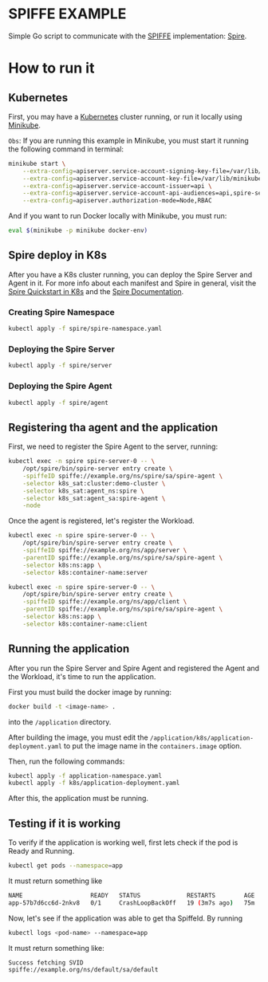 # SPIFFE EXAMPLE

Simple Go script to communicate with the [SPIFFE](https://spiffe.io/) implementation: [Spire](https://spiffe.io/docs/latest/spire-about/spire-concepts/).

# How to run it

## Kubernetes

First, you may have a [Kubernetes](https://kubernetes.io/) cluster running, or run it locally using [Minikube](https://minikube.sigs.k8s.io/docs/).

`Obs`: If you are running this example in Minikube, you must start it running the following command in terminal:

```sh
minikube start \
    --extra-config=apiserver.service-account-signing-key-file=/var/lib/minikube/certs/sa.key \
    --extra-config=apiserver.service-account-key-file=/var/lib/minikube/certs/sa.pub \
    --extra-config=apiserver.service-account-issuer=api \
    --extra-config=apiserver.service-account-api-audiences=api,spire-server \
    --extra-config=apiserver.authorization-mode=Node,RBAC
```

And if you want to run Docker locally with Minikube, you must run:

```sh
eval $(minikube -p minikube docker-env)
```

## Spire deploy in K8s

After you have a K8s cluster running, you can deploy the Spire Server and Agent in it. For more info about each manifest and Spire in general, visit the [Spire Quickstart in K8s](https://spiffe.io/docs/latest/try/getting-started-k8s/) and the [Spire Documentation](https://spiffe.io/docs/latest/spire-about/spire-concepts/).

### Creating Spire Namespace
```sh
kubectl apply -f spire/spire-namespace.yaml
```

### Deploying the Spire Server
```sh
kubectl apply -f spire/server
```

### Deploying the Spire Agent
```sh
kubectl apply -f spire/agent
```
## Registering tha agent and the application

First, we need to register the Spire Agent to the server, running:

```sh
kubectl exec -n spire spire-server-0 -- \
    /opt/spire/bin/spire-server entry create \
    -spiffeID spiffe://example.org/ns/spire/sa/spire-agent \
    -selector k8s_sat:cluster:demo-cluster \
    -selector k8s_sat:agent_ns:spire \
    -selector k8s_sat:agent_sa:spire-agent \
    -node
```

Once the agent is registered, let's register the Workload.

```sh
kubectl exec -n spire spire-server-0 -- \
    /opt/spire/bin/spire-server entry create \
    -spiffeID spiffe://example.org/ns/app/server \
    -parentID spiffe://example.org/ns/spire/sa/spire-agent \
    -selector k8s:ns:app \
    -selector k8s:container-name:server
```

```sh
kubectl exec -n spire spire-server-0 -- \
    /opt/spire/bin/spire-server entry create \
    -spiffeID spiffe://example.org/ns/app/client \
    -parentID spiffe://example.org/ns/spire/sa/spire-agent \
    -selector k8s:ns:app \
    -selector k8s:container-name:client
```

## Running the application

After you run the Spire Server and Spire Agent and registered the Agent and the Workload, it's time to run the application.

First you must build the docker image by running:

```sh
docker build -t <image-name> .
```

into the `/application` directory.

After building the image, you must edit the `/application/k8s/application-deployment.yaml` to put the image name in the `containers.image` option.

Then, run the following commands:

```sh
kubectl apply -f application-namespace.yaml
kubectl apply -f k8s/application-deployment.yaml
```

After this, the application must be running.

## Testing if it is working

To verify if the application is working well, first lets check if the pod is Ready and Running.

```sh
kubectl get pods --namespace=app
```

It must return something like

```sh
NAME                   READY   STATUS             RESTARTS        AGE
app-57b7d6cc6d-2nkv8   0/1     CrashLoopBackOff   19 (3m7s ago)   75m
```

Now, let's see if the application was able to get tha SpiffeId. By running

```sh
kubectl logs <pod-name> --namespace=app
```

It must return something like:

```sh
Success fetching SVID
spiffe://example.org/ns/default/sa/default
```
